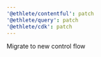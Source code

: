 ```yaml
---
'@ethlete/contentful': patch
'@ethlete/query': patch
'@ethlete/cdk': patch
---
```


Migrate to new control flow
